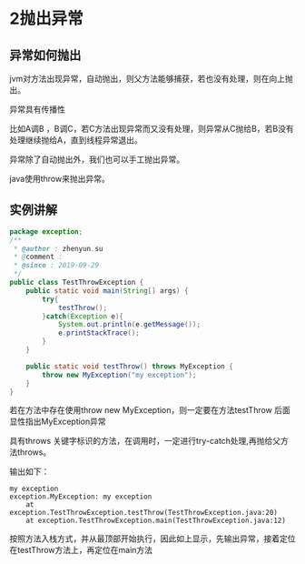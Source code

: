 # 2抛出异常


## 异常如何抛出

jvm对方法出现异常，自动抛出，则父方法能够捕获，若也没有处理，则在向上抛出。

异常具有传播性

比如A调B ，B调C，若C方法出现异常而又没有处理，则异常从C抛给B，若B没有处理继续抛给A，直到线程异常退出。

异常除了自动抛出外，我们也可以手工抛出异常。

java使用throw来抛出异常。

## 实例讲解

```java
package exception;
/**
 * @author : zhenyun.su
 * @comment :
 * @since : 2019-09-29
 */
public class TestThrowException {
    public static void main(String[] args) {
        try{
            testThrow();
        }catch(Exception e){
            System.out.println(e.getMessage());
            e.printStackTrace();
        }
    }

    public static void testThrow() throws MyException {
        throw new MyException("my exception");
    }
}
```

若在方法中存在使用throw new MyException，则一定要在方法testThrow 后面显性指出MyException异常

具有throws 关键字标识的方法，在调用时，一定进行try-catch处理,再抛给父方法throws。

输出如下：
```
my exception
exception.MyException: my exception
	at exception.TestThrowException.testThrow(TestThrowException.java:20)
	at exception.TestThrowException.main(TestThrowException.java:12)
```

按照方法入栈方式，并从最顶部开始执行，因此如上显示，先输出异常，接着定位在testThrow方法上，再定位在main方法
